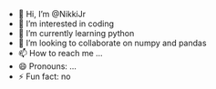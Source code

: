 - 👋 Hi, I’m @NikkiJr
- 👀 I’m interested in coding
- 🌱 I’m currently learning python
- 💞️ I’m looking to collaborate on numpy and pandas
- 📫 How to reach me ...
- 😄 Pronouns: ...
- ⚡ Fun fact: no

<!---
NikkiJr/NikkiJr is a ✨ special ✨ repository because its `README.md` (this file) appears on your GitHub profile.
You can click the Preview link to take a look at your changes.
--->
